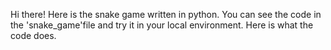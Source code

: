 Hi there! Here is the snake game written in python. You can see the code in the 'snake_game'file and try it in your local environment. Here is what the code does.
